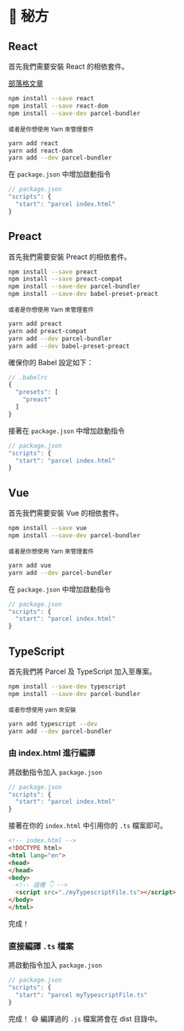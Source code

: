 # 🍰 秘方

## React

首先我們需要安裝 React 的相依套件。

[部落格文章](http://blog.jakoblind.no/react-parcel/)

```bash
npm install --save react
npm install --save react-dom
npm install --save-dev parcel-bundler
```

<sub>或者是你想使用 Yarn 來管理套件</sub>

```bash
yarn add react
yarn add react-dom
yarn add --dev parcel-bundler
```

在 `package.json` 中增加啟動指令

```javascript
// package.json
"scripts": {
  "start": "parcel index.html"
}
```

## Preact

首先我們需要安裝 Preact 的相依套件。

```bash
npm install --save preact
npm install --save preact-compat
npm install --save-dev parcel-bundler
npm install --save-dev babel-preset-preact
```

<sub>或者是你想使用 Yarn 來管理套件</sub>

```bash
yarn add preact
yarn add preact-compat
yarn add --dev parcel-bundler
yarn add --dev babel-preset-preact
```

確保你的 Babel 設定如下：

```javascript
// .babelrc
{
  "presets": [
    "preact"
  ]
}
```

接著在 `package.json` 中增加啟動指令

```javascript
// package.json
"scripts": {
  "start": "parcel index.html"
}
```

## Vue

首先我們需要安裝 Vue 的相依套件。

```bash
npm install --save vue
npm install --save-dev parcel-bundler
```

<sub>或者是你想使用 Yarn 來管理套件</sub>

```bash
yarn add vue
yarn add --dev parcel-bundler
```

在 `package.json` 中增加啟動指令

```javascript
// package.json
"scripts": {
  "start": "parcel index.html"
}
```

## TypeScript

首先我們將 Parcel 及 TypeScript 加入至專案。

```bash
npm install --save-dev typescript
npm install --save-dev parcel-bundler
```

<sub>或者你想使用 yarn 來安裝</sub>

```bash
yarn add typescript --dev
yarn add --dev parcel-bundler
```

### 由 index.html 進行編譯

將啟動指令加入 `package.json`

```javascript
// package.json
"scripts": {
  "start": "parcel index.html"
}
```

接著在你的 `index.html` 中引用你的 `.ts` 檔案即可。

```html
<!-- index.html -->
<!DOCTYPE html>
<html lang="en">
<head>
</head>
<body>
  <!-- 這裡 👇 --> 
  <script src="./myTypescriptFile.ts"></script>
</body>
</html>
```

完成！

### 直接編譯 `.ts` 檔案

將啟動指令加入 `package.json`

```javascript
// package.json
"scripts": {
  "start": "parcel myTypescriptFile.ts"
}
```

完成！ 😄 編譯過的 `.js` 檔案將會在 dist 目錄中。
